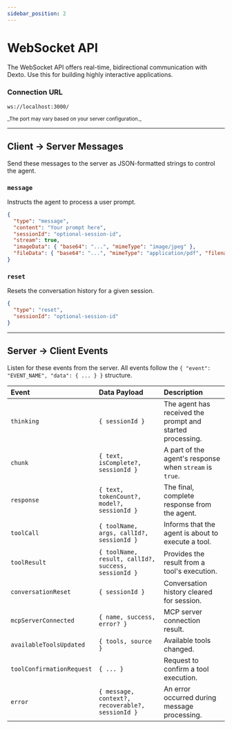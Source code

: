```yaml
---
sidebar_position: 2
---
```


# WebSocket API

The WebSocket API offers real-time, bidirectional communication with Dexto. Use this for building highly interactive applications.

### Connection URL
<p class="api-endpoint-header"><code>ws://localhost:3000/</code></p>
<small>_The port may vary based on your server configuration._</small>

---

## Client → Server Messages
Send these messages to the server as JSON-formatted strings to control the agent.

### `message`
Instructs the agent to process a user prompt.
```json
{
  "type": "message",
  "content": "Your prompt here",
  "sessionId": "optional-session-id",
  "stream": true,
  "imageData": { "base64": "...", "mimeType": "image/jpeg" },
  "fileData": { "base64": "...", "mimeType": "application/pdf", "filename": "doc.pdf" }
}
```

### `reset`
Resets the conversation history for a given session.
```json
{
  "type": "reset",
  "sessionId": "optional-session-id"
}
```

---

## Server → Client Events
Listen for these events from the server. All events follow the `{ "event": "EVENT_NAME", "data": { ... } }` structure.

| Event | Data Payload | Description |
| :--- | :--- | :--- |
| `thinking` | `{ sessionId }` | The agent has received the prompt and started processing. |
| `chunk` | `{ text, isComplete?, sessionId }` | A part of the agent's response when `stream` is `true`. |
| `response` | `{ text, tokenCount?, model?, sessionId }` | The final, complete response from the agent. |
| `toolCall` | `{ toolName, args, callId?, sessionId }` | Informs that the agent is about to execute a tool. |
| `toolResult` | `{ toolName, result, callId?, success, sessionId }` | Provides the result from a tool's execution. |
| `conversationReset` | `{ sessionId }` | Conversation history cleared for session. |
| `mcpServerConnected` | `{ name, success, error? }` | MCP server connection result. |
| `availableToolsUpdated` | `{ tools, source }` | Available tools changed. |
| `toolConfirmationRequest` | `{ ... }` | Request to confirm a tool execution. |
| `error` | `{ message, context?, recoverable?, sessionId }` | An error occurred during message processing. |